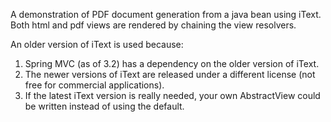 A demonstration of PDF document generation from a java bean using iText. Both html and pdf views are rendered by chaining the view resolvers.

An older version of iText is used because:

1. Spring MVC (as of 3.2) has a dependency on the older version of iText.
2. The newer versions of iText are released under a different license (not free for commercial applications).
3. If the latest iText version is really needed, your own AbstractView could be written instead of using the default.

